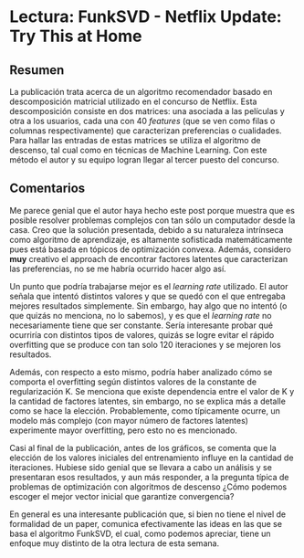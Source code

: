 # Lectura: FunkSVD - Netflix Update: Try This at Home

## Resumen
La publicación trata acerca de un algoritmo recomendador basado en descomposición matricial utilizado en el concurso de Netflix. Esta descomposición consiste en dos matrices: una asociada a las películas y otra a los usuarios, cada una con 40 *features* (que se ven como filas o columnas respectivamente) que caracterizan preferencias o cualidades. Para hallar las entradas de estas matrices se utiliza el algoritmo de descenso, tal cual como en técnicas de Machine Learning. Con este método el autor y su equipo logran llegar al tercer puesto del concurso.

## Comentarios

Me parece genial que el autor haya hecho este post porque muestra que es posible resolver problemas complejos con tan sólo un computador desde la casa. Creo que la solución presentada, debido a su naturaleza intrínseca como algoritmo de aprendizaje, es altamente sofisticada matemáticamente pues está basada en tópicos de optimización convexa. Además, considero **muy** creativo el approach de encontrar factores latentes que caracterizan las preferencias, no se me habría ocurrido hacer algo así.

Un punto que podría trabajarse mejor es el *learning rate* utilizado. El autor señala que intentó distintos valores y que se quedó con el que entregaba mejores resultados simplemente. Sin embargo, hay algo que no intentó (o que quizás no menciona, no lo sabemos), y es que el *learning rate* no necesariamente tiene que ser constante. Sería interesante probar qué ocurriría con distintos tipos de valores, quizás se logre evitar el rápido overfitting que se produce con tan solo 120 iteraciones y se mejoren los resultados.

Además, con respecto a esto mismo, podría haber analizado cómo se comporta el overfitting según distintos valores de la constante de regularización K. Se menciona que existe dependencia entre el valor de K y la cantidad de factores latentes, sin embargo, no se explica más a detalle como se hace la elección. Probablemente, como típicamente ocurre, un modelo más complejo (con mayor número de factores latentes) experimente mayor overfitting, pero esto no es mencionado.

Casi al final de la publicación, antes de los gráficos, se comenta que la elección de los valores iniciales del entrenamiento influye en la cantidad de iteraciones. Hubiese sido genial que se llevara a cabo un análisis y se presentaran esos resultados, y aun más responder, a la pregunta típica de problemas de optimización con algoritmos de descenso ¿Cómo podemos escoger el mejor vector inicial que garantize convergencia? 

En general es una interesante publicación que, si bien no tiene el nivel de formalidad de un paper, comunica efectivamente las ideas en las que se basa el algoritmo FunkSVD, el cual, como podemos apreciar, tiene un enfoque muy distinto de la otra lectura de esta semana. 
